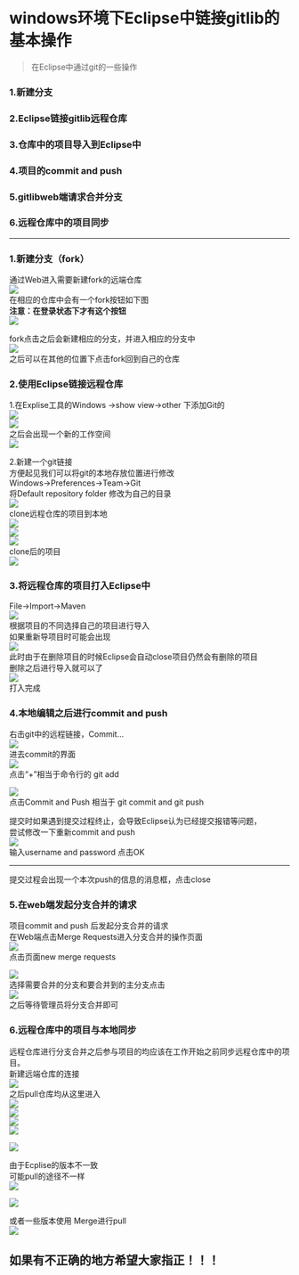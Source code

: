 # windows环境下Eclipse中链接gitlib的基本操作
>在Eclipse中通过git的一些操作
### 1.新建分支
### 2.Eclipse链接gitlib远程仓库
### 3.仓库中的项目导入到Eclipse中
### 4.项目的commit and push
### 5.gitlibweb端请求合并分支
### 6.远程仓库中的项目同步
---------------
### 1.新建分支（fork）
通过Web进入需要新建fork的远端仓库  
![](https://github.com/MarkXv/staticFile/blob/master/img/go_git/2018-04-24_085324.png)    
在相应的仓库中会有一个fork按钮如下图       
**注意：在登录状态下才有这个按钮**    
![](https://github.com/MarkXv/staticFile/blob/master/img/go_git/2018-04-24_085629.png)      
  
fork点击之后会新建相应的分支，并进入相应的分支中    
![](https://github.com/MarkXv/staticFile/blob/master/img/go_git/2018-04-24_090124.png)  
之后可以在其他的位置下点击fork回到自己的仓库  

### 2.使用Eclipse链接远程仓库  
1.在Explise工具的Windows ->show view->other 下添加Git的  
![](https://github.com/MarkXv/staticFile/blob/master/img/go_git/2018-04-24_084345.png)  
![](https://github.com/MarkXv/staticFile/blob/master/img/go_git/2018-04-24_084809.png)  
之后会出现一个新的工作空间   
![](https://github.com/MarkXv/staticFile/blob/master/img/go_git/2018-04-24_084837.png)  

2.新建一个git链接  
方便起见我们可以将git的本地存放位置进行修改  
Windows->Preferences->Team->Git  
将Default repository folder 修改为自己的目录  
![](https://github.com/MarkXv/staticFile/blob/master/img/go_git/2018-04-24_090503.png)  
clone远程仓库的项目到本地  
![](https://github.com/MarkXv/staticFile/blob/master/img/go_git/2018-04-24_091343.png)   
![](https://github.com/MarkXv/staticFile/blob/master/img/go_git/2018-04-24_091455.png)  
![](https://github.com/MarkXv/staticFile/blob/master/img/go_git/2018-04-24_091616.png)  
clone后的项目  
![](https://github.com/MarkXv/staticFile/blob/master/img/go_git/2018-04-24_091644.png)  
### 3.将远程仓库的项目打入Eclipse中
File->Import->Maven  
![](https://github.com/MarkXv/staticFile/blob/master/img/go_git/2018-04-24_092118.png)  
根据项目的不同选择自己的项目进行导入    
如果重新导项目时可能会出现  
![](https://github.com/MarkXv/staticFile/blob/master/img/go_git/2018-04-24_093337.png)  
此时由于在删除项目的时候Eclipse会自动close项目仍然会有删除的项目    
删除之后进行导入就可以了  
![](https://github.com/MarkXv/staticFile/blob/master/img/go_git/2018-04-24_093808.png)  
打入完成  
### 4.本地编辑之后进行commit and push  
右击git中的远程链接，Commit...   
![](https://github.com/MarkXv/staticFile/blob/master/img/go_git/2018-04-24_094050.png)    
进去commit的界面  
![](https://github.com/MarkXv/staticFile/blob/master/img/go_git/2018-04-24_094237.png)      
点击“+”相当于命令行的 git add  

![](https://github.com/MarkXv/staticFile/blob/master/img/go_git/2018-04-24_094237.png)      
点击Commit and Push 相当于 git commit and git push   
  
提交时如果遇到提交过程终止，会导致Eclipse认为已经提交报错等问题，      
尝试修改一下重新commit and push  
![](https://github.com/MarkXv/staticFile/blob/master/img/go_git/2018-04-24_094638.png)     
输入username and password 点击OK    

---  
提交过程会出现一个本次push的信息的消息框，点击close  

### 5.在web端发起分支合并的请求   
项目commit and push 后发起分支合并的请求    
在Web端点击Merge Requests进入分支合并的操作页面    
![](https://github.com/MarkXv/staticFile/blob/master/img/go_git/2018-04-23_191320.png)    
点击页面new merge requests  


![](https://github.com/MarkXv/staticFile/blob/master/img/go_git/2018-04-23_191350.png)  
选择需要合并的分支和要合并到的主分支点击  
![](https://github.com/MarkXv/staticFile/blob/master/img/go_git/2018-04-24_095606.png)  
之后等待管理员将分支合并即可  

### 6.远程仓库中的项目与本地同步  
远程仓库进行分支合并之后参与项目的均应该在工作开始之前同步远程仓库中的项目。    
新建远端仓库的连接   
![](https://github.com/MarkXv/staticFile/blob/master/img/go_git/2018-04-24_095813.png)      
之后pull仓库均从这里进入    
![](https://github.com/MarkXv/staticFile/blob/master/img/go_git/2018-04-24_100136.png)  
![](https://github.com/MarkXv/staticFile/blob/master/img/go_git/2018-04-24_100157.png)  
![](https://github.com/MarkXv/staticFile/blob/master/img/go_git/2018-04-24_100332.png)  
![](https://github.com/MarkXv/staticFile/blob/master/img/go_git/2018-04-24_100352.png)  

![](https://github.com/MarkXv/staticFile/blob/master/img/go_git/2018-04-24_100412.png)  

由于Ecplise的版本不一致    
可能pull的途径不一样  
![](https://github.com/MarkXv/staticFile/blob/master/img/go_git/2018-04-24_101021.png)  
   
![](https://github.com/MarkXv/staticFile/blob/master/img/go_git/2018-04-24_101059.png)  

或者一些版本使用 Merge进行pull   
![](https://github.com/MarkXv/staticFile/blob/master/img/go_git/2018-04-24_101520.png)  

  

		


## 如果有不正确的地方希望大家指正！！！
